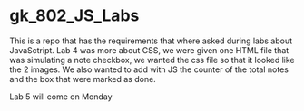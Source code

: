 # gk_802_JS_Labs
This is a repo that has the requirements that where asked during labs about JavaSctript. 
Lab 4 was more about CSS, we were given one HTML file that was simulating a note checkbox, we wanted the css file so that it looked like the 2 images.
We also wanted to add with JS the counter of the total notes and the box that were marked as done.

Lab 5 will come on Monday
